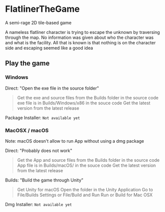 # FlatlinerTheGame

 A semi-rage 2D tile-based game

 A nameless flatliner character is trying to escape the unknown by traversing through the map. No information was given about who the character was and what is the facility. All that is known is that nothing is on the character side and escaping seemed like a good idea

 ## Play the game

 ### Windows

 Direct: "Open the exe file in the source folder"
 > Get the exe and source files from the Builds folder in the source code
 > exe file is in Builds/Windows/x86 in the souce code
 > Get the latest version from the latest release

 Package Installer: `Not available yet`

  ### MacOSX / macOS 

 Note: macOS doesn't allow to run App without using a dmg package

 Direct: "Probably does not work"
 > Get the App and source files from the Builds folder in the source code
 > App file is in Builds/macOS/ in the souce code
 > Get the latest version from the latest release

 Builds: "Build the game through Unity"
 > Get Unity for macOS
 > Open the folder in the Unity Application
 > Go to File/Builds Settings or File/Build and Run
 > Run or Build for Mac OSX

 Dmg Installer: `Not available yet`
 
